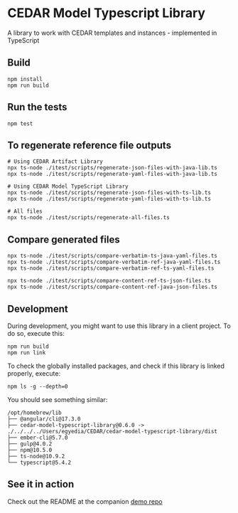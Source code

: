 # CEDAR Model Typescript Library
A library to work with CEDAR templates and instances - implemented in TypeScript

## Build
```shell
npm install
npm run build
```

## Run the tests
```shell
npm test
```

## To regenerate reference file outputs
```shell
# Using CEDAR Artifact Library
npx ts-node ./itest/scripts/regenerate-json-files-with-java-lib.ts
npx ts-node ./itest/scripts/regenerate-yaml-files-with-java-lib.ts

# Using CEDAR Model TypeScript Library
npx ts-node ./itest/scripts/regenerate-json-files-with-ts-lib.ts
npx ts-node ./itest/scripts/regenerate-yaml-files-with-ts-lib.ts

# All files
npx ts-node ./itest/scripts/regenerate-all-files.ts
```

## Compare generated files
```shell
npx ts-node ./itest/scripts/compare-verbatim-ts-java-yaml-files.ts
npx ts-node ./itest/scripts/compare-verbatim-ref-java-yaml-files.ts
npx ts-node ./itest/scripts/compare-verbatim-ref-ts-yaml-files.ts

npx ts-node ./itest/scripts/compare-content-ref-ts-json-files.ts
npx ts-node ./itest/scripts/compare-content-ref-java-json-files.ts
```

## Development
During development, you might want to use this library in a client project.
To do so, execute this:
```shell
npm run build
npm run link 
```

To check the globally installed packages, and check if this library is linked properly, execute:
```shell
npm ls -g --depth=0
```

You should see something similar:
```shell
/opt/homebrew/lib
├── @angular/cli@17.3.0
├── cedar-model-typescript-library@0.6.0 -> ./../../../Users/egyedia/CEDAR/cedar-model-typescript-library/dist
├── ember-cli@5.7.0
├── gulp@4.0.2
├── npm@10.5.0
├── ts-node@10.9.2
└── typescript@5.4.2
```

## See it in action
Check out the README at the companion [demo repo](https://github.com/metadatacenter/cedar-model-typescript-library-demo)
